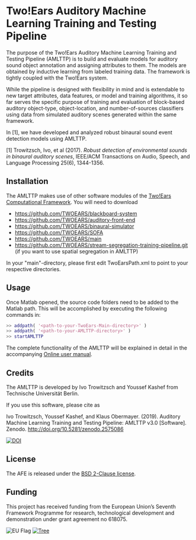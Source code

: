 Two!Ears Auditory Machine Learning Training and Testing Pipeline
================================================================

The purpose of the Two!Ears Auditory Machine Learning Training and Testing 
Pipeline (AMLTTP) is to build and evaluate models for auditory sound object 
annotation and assigning attributes to them. The models are obtained by 
inductive learning from labeled training data. The framework is tightly 
coupled with the Two!Ears system. 

While the pipeline is designed with flexibility in mind and is extendable to 
new target attributes, data features, or model and training algorithms, it so far
serves the specific purpose of training and evaluation of block-based auditory 
object-type, object-location, and number-of-sources classifiers using data from 
simulated auditory scenes generated within the same framework.

In [1], we have developed and analyzed robust binaural sound event detection models using AMLTTP.

[1] Trowitzsch, Ivo, et al (2017). *Robust detection of environmental sounds in binaural auditory scenes*, IEEE/ACM Transactions on Audio, Speech, and Language Processing 25(6), 1344-1356.


## Installation

The AMLTTP makes use of other software modules of the [Two!Ears
Computational Framework](https://github.com/TWOEARS/). You will need to download 
- https://github.com/TWOEARS/blackboard-system
- https://github.com/TWOEARS/auditory-front-end
- https://github.com/TWOEARS/binaural-simulator
- https://github.com/TWOEARS/SOFA
- https://github.com/TWOEARS/main
- https://github.com/TWOEARS/stream-segregation-training-pipeline.git  (if you want to use spatial segregation in AMLTTP)

In your "main"-directory, please first edit TwoEarsPath.xml to point to your 
respective directories.



## Usage

Once Matlab opened, the source code folders need to be added to the Matlab path. 
This will be accomplished by executing the following commands in:
```Matlab
>> addpath( '<path-to-your-TwoEars-Main-directory>' )
>> addpath( '<path-to-your-AMLTTP-directory>' )
>> startAMLTTP
```

The complete functionality of the AMLTTP will be explained in detail in the accompanying
[Online user manual](http://docs.twoears.eu/en/latest/afe/).


## Credits

The AMLTTP is developed by Ivo Trowitzsch and Youssef Kashef from Technische
Universität Berlin.

If you use this software, please cite as

Ivo Trowitzsch, Youssef Kashef, and Klaus Obermayer. (2019). Auditory Machine Learning Training and Testing Pipeline: AMLTTP v3.0 [Software]. Zenodo. http://doi.org/10.5281/zenodo.2575086

[![DOI](https://zenodo.org/badge/41019651.svg)](https://zenodo.org/badge/latestdoi/41019651)


## License

The AFE is released under the [BSD 2-Clause license](https://opensource.org/licenses/BSD-2-Clause).


## Funding

This project has received funding from the European Union’s Seventh Framework
Programme for research, technological development and demonstration under grant
agreement no 618075.

![EU Flag](doc/img/eu-flag.gif) [![Tree](doc/img/tree.jpg)](http://cordis.europa.eu/fet-proactive/)

